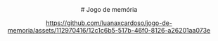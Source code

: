 <div align="center">
# Jogo de memória



https://github.com/luanaxcardoso/jogo-de-memoria/assets/112970416/12c1c6b5-517b-46f0-8126-a26201aa073e

